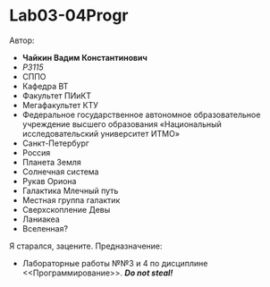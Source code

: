 # Lab03-04Progr
Автор:
- **Чайкин Вадим Константинович**
- *P3115*
- СППО
- Кафедра ВТ
- Факультет ПИиКТ
- Мегафакультет КТУ
- Федеральное государственное автономное образовательное учреждение высшего образования «Национальный исследовательский университет ИТМО»
- Санкт-Петербург
- Россия
- Планета Земля
- Солнечная система
- Рукав Ориона
- Галактика Млечный путь
- Местная группа галактик
- Сверхскопление Девы
- Ланиакеа
- Вселенная?

Я старался, зацените.
Предназначение:
- Лабораторные работы №№3 и 4 по дисциплине <<Программирование>>.
***Do not steal!***
